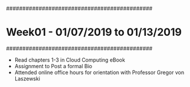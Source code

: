 #############################################
# Week01 - 01/07/2019 to 01/13/2019
#############################################

- Read chapters 1-3 in Cloud Computing eBook <Completed>
- Assignment to Post a formal Bio <Completed last week>
- Attended online office hours for orientation with Professor Gregor von Laszewski <Last week>
